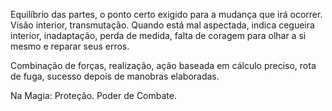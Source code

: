 Equilíbrio das partes, o ponto certo exigido para a mudança que irá ocorrer.
Visão interior, transmutação. Quando está mal aspectada, indica cegueira
interior, inadaptação, perda de medida, falta de coragem para olhar a si mesmo
e reparar seus erros.

  

Combinação de forças, realização, ação baseada em cálculo preciso, rota de
fuga, sucesso depois de manobras elaboradas.

  

Na Magia: Proteção. Poder de Combate.

